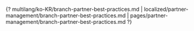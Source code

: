 {? multilang/ko-KR/branch-partner-best-practices.md | localized/partner-management/branch-partner-best-practices.md | pages/partner-management/branch-partner-best-practices.md ?}
